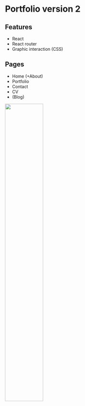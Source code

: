 # Portfolio version 2

## Features

- React
- React router
- Graphic interaction (CSS)

## Pages

- Home (+About)
- Portfolio
- Contact
- CV
- (Blog)
<img src="../../tree/main/public/image/moon.png" width="50%" height="50%">
